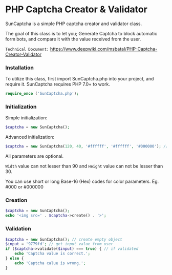 # PHP Captcha Creator & Validator

SunCaptcha is a simple PHP captcha creator and validator class.

The goal of this class is to let you; Generate Captcha to block automatic form bots, and compare it with the value received from the user.

`Technical Document:` https://www.deepwiki.com/msbatal/PHP-Captcha-Creator-Validator

### Installation

To utilize this class, first import SunCaptcha.php into your project, and require it.
SunCaptcha requires PHP 7.0+ to work.

```php
require_once ('SunCaptcha.php');
```

### Initialization

Simple initialization:

```php
$captcha = new SunCaptcha();
```

Advanced initialization:

```php
$captcha = new SunCaptcha(120, 40, '#ffffff', '#ffffff', '#000000'); // params: width, height, text color, line color, background color
```

All parameters are optional.

`Width` value can not lesser than 90 and `Height` value can not be lesser than 30.

You can use short or long Base-16 (Hex) codes for color parameters. Eg. #000 or #000000

### Creation

```php
$captcha = new SunCaptcha();
echo '<img src=' . $captcha->create() . '>';
```

### Validation

```php
$captcha = new SunCaptcha(); // create empty object
$input = '9779fd'; // get input value from user
if ($captcha->validate($input) === true) { // if validated
    echo 'Captcha value is correct.';
} else {
    echo 'Captcha calue is wrong.';
}
```

